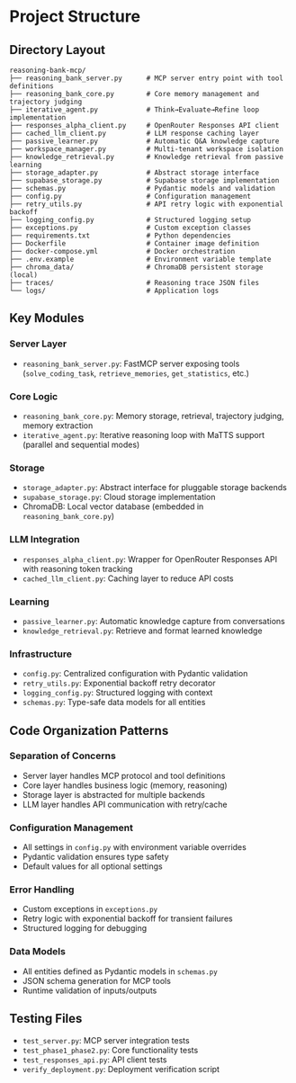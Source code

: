 # Project Structure

## Directory Layout

```
reasoning-bank-mcp/
├── reasoning_bank_server.py      # MCP server entry point with tool definitions
├── reasoning_bank_core.py        # Core memory management and trajectory judging
├── iterative_agent.py            # Think→Evaluate→Refine loop implementation
├── responses_alpha_client.py     # OpenRouter Responses API client
├── cached_llm_client.py          # LLM response caching layer
├── passive_learner.py            # Automatic Q&A knowledge capture
├── workspace_manager.py          # Multi-tenant workspace isolation
├── knowledge_retrieval.py        # Knowledge retrieval from passive learning
├── storage_adapter.py            # Abstract storage interface
├── supabase_storage.py           # Supabase storage implementation
├── schemas.py                    # Pydantic models and validation
├── config.py                     # Configuration management
├── retry_utils.py                # API retry logic with exponential backoff
├── logging_config.py             # Structured logging setup
├── exceptions.py                 # Custom exception classes
├── requirements.txt              # Python dependencies
├── Dockerfile                    # Container image definition
├── docker-compose.yml            # Docker orchestration
├── .env.example                  # Environment variable template
├── chroma_data/                  # ChromaDB persistent storage (local)
├── traces/                       # Reasoning trace JSON files
└── logs/                         # Application logs
```

## Key Modules

### Server Layer
- `reasoning_bank_server.py`: FastMCP server exposing tools (`solve_coding_task`, `retrieve_memories`, `get_statistics`, etc.)

### Core Logic
- `reasoning_bank_core.py`: Memory storage, retrieval, trajectory judging, memory extraction
- `iterative_agent.py`: Iterative reasoning loop with MaTTS support (parallel and sequential modes)

### Storage
- `storage_adapter.py`: Abstract interface for pluggable storage backends
- `supabase_storage.py`: Cloud storage implementation
- ChromaDB: Local vector database (embedded in `reasoning_bank_core.py`)

### LLM Integration
- `responses_alpha_client.py`: Wrapper for OpenRouter Responses API with reasoning token tracking
- `cached_llm_client.py`: Caching layer to reduce API costs

### Learning
- `passive_learner.py`: Automatic knowledge capture from conversations
- `knowledge_retrieval.py`: Retrieve and format learned knowledge

### Infrastructure
- `config.py`: Centralized configuration with Pydantic validation
- `retry_utils.py`: Exponential backoff retry decorator
- `logging_config.py`: Structured logging with context
- `schemas.py`: Type-safe data models for all entities

## Code Organization Patterns

### Separation of Concerns
- Server layer handles MCP protocol and tool definitions
- Core layer handles business logic (memory, reasoning)
- Storage layer is abstracted for multiple backends
- LLM layer handles API communication with retry/cache

### Configuration Management
- All settings in `config.py` with environment variable overrides
- Pydantic validation ensures type safety
- Default values for all optional settings

### Error Handling
- Custom exceptions in `exceptions.py`
- Retry logic with exponential backoff for transient failures
- Structured logging for debugging

### Data Models
- All entities defined as Pydantic models in `schemas.py`
- JSON schema generation for MCP tools
- Runtime validation of inputs/outputs

## Testing Files

- `test_server.py`: MCP server integration tests
- `test_phase1_phase2.py`: Core functionality tests
- `test_responses_api.py`: API client tests
- `verify_deployment.py`: Deployment verification script
